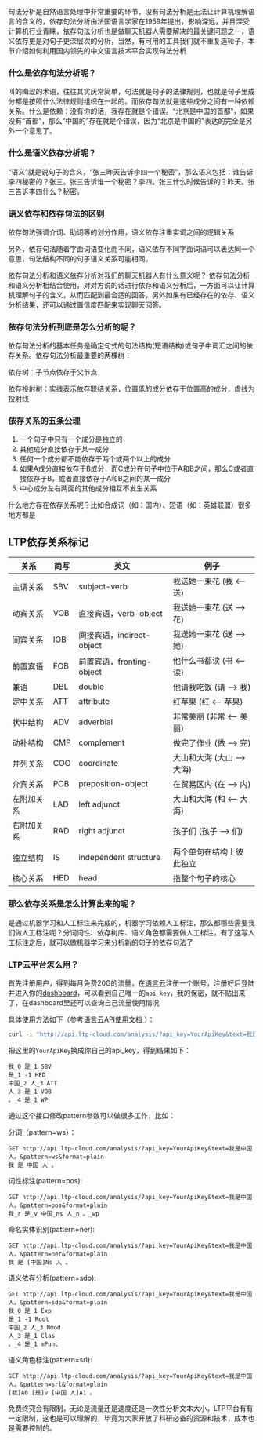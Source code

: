 句法分析是自然语言处理中非常重要的环节，没有句法分析是无法让计算机理解语言的含义的，依存句法分析由法国语言学家在1959年提出，影响深远，并且深受计算机行业青睐，依存句法分析也是做聊天机器人需要解决的最关键问题之一，语义依存更是对句子更深层次的分析，当然，有可用的工具我们就不重复造轮子，本节介绍如何利用国内领先的中文语言技术平台实现句法分析 

### 什么是依存句法分析呢？

叫的晦涩的术语，往往其实灰常简单，句法就是句子的法律规则，也就是句子里成分都是按照什么法律规则组织在一起的。而依存句法就是这些成分之间有一种依赖关系。什么是依赖：没有你的话，我存在就是个错误。“北京是中国的首都”，如果没有“首都”，那么“中国的”存在就是个错误，因为“北京是中国的”表达的完全是另外一个意思了。

 

### 什么是语义依存分析呢？
“语义”就是说句子的含义，“张三昨天告诉李四一个秘密”，那么语义包括：谁告诉李四秘密的？张三。张三告诉谁一个秘密？李四。张三什么时候告诉的？昨天。张三告诉李四什么？秘密。

### 语义依存和依存句法的区别
依存句法强调介词、助词等的划分作用，语义依存注重实词之间的逻辑关系

另外，依存句法随着字面词语变化而不同，语义依存不同字面词语可以表达同一个意思，句法结构不同的句子语义关系可能相同。

 

依存句法分析和语义依存分析对我们的聊天机器人有什么意义呢？
依存句法分析和语义分析相结合使用，对对方说的话进行依存和语义分析后，一方面可以让计算机理解句子的含义，从而匹配到最合适的回答，另外如果有已经存在的依存、语义分析结果，还可以通过置信度匹配来实现聊天回答。

### 依存句法分析到底是怎么分析的呢？

依存句法分析的基本任务是确定句式的句法结构(短语结构)或句子中词汇之间的依存关系。依存句法分析最重要的两棵树：

依存树：子节点依存于父节点

依存投射树：实线表示依存联结关系，位置低的成分依存于位置高的成分，虚线为投射线

### 依存关系的五条公理

1. 一个句子中只有一个成分是独立的
2. 其他成分直接依存于某一成分
3. 任何一个成分都不能依存于两个或两个以上的成分
4. 如果A成分直接依存于B成分，而C成分在句子中位于A和B之间，那么C或者直接依存于B，或者直接依存于A和B之间的某一成分
5. 中心成分左右两面的其他成分相互不发生关系

 

什么地方存在依存关系呢？比如合成词（如：国内）、短语（如：英雄联盟）很多地方都是

 

## LTP依存关系标记

| 关系 | 简写 | 英文 | 例子 |
| - | - | - | - |
|主谓关系 |SBV |subject-verb | 我送她一束花 (我 <-- 送)
|动宾关系 |VOB |直接宾语，verb-object | 我送她一束花 (送 --> 花)
|间宾关系 |IOB |间接宾语，indirect-object |我送她一束花 (送 --> 她)
|前置宾语 |FOB |前置宾语，fronting-object |他什么书都读 (书 <-- 读)
|兼语    |DBL |double |他请我吃饭 (请 --> 我)
|定中关系 |ATT |attribute |红苹果 (红 <-- 苹果)
|状中结构 |ADV |adverbial |非常美丽 (非常 <-- 美丽)
|动补结构 |CMP |complement |做完了作业 (做 --> 完)
|并列关系 |COO |coordinate |大山和大海 (大山 --> 大海)
|介宾关系 |POB |preposition-object |在贸易区内 (在 --> 内)
|左附加关系 |LAD |left adjunct |大山和大海 (和 <-- 大海)
|右附加关系 |RAD |right adjunct |孩子们 (孩子 --> 们)
|独立结构 |IS |independent structure |两个单句在结构上彼此独立
|核心关系 |HED |head |指整个句子的核心

### 那么依存关系是怎么计算出来的呢？

是通过机器学习和人工标注来完成的，机器学习依赖人工标注，那么都哪些需要我们做人工标注呢？分词词性、依存树库、语义角色都需要做人工标注，有了这写人工标注之后，就可以做机器学习来分析新的句子的依存句法了

 

 

### LTP云平台怎么用？

首先注册用户，得到每月免费20G的流量，在[语言云](http://www.ltp-cloud.com)注册一个账号，注册好后登陆并进入你的[dashboard](http://www.ltp-cloud.com/dashboard/)，可以看到自己唯一的`api_key`，我的保密，就不贴出来了，在dashboard里还可以查询自己流量使用情况

具体使用方法如下（参考[语言云API使用文档
](http://www.ltp-cloud.com/document)）：
```sh
curl -i "http://api.ltp-cloud.com/analysis/?api_key=YourApiKey&text=我是中国人。&pattern=dp&format=plain"
```

把这里的`YourApiKey`换成你自己的api_key，得到结果如下：

```
我_0 是_1 SBV
是_1 -1 HED
中国_2 人_3 ATT
人_3 是_1 VOB
。_4 是_1 WP
```
通过这个接口修改pattern参数可以做很多工作，比如：

分词（pattern=ws）：
```
GET http://api.ltp-cloud.com/analysis/?api_key=YourApiKey&text=我是中国人。&pattern=ws&format=plain
我 是 中国 人 。
```

词性标注(pattern=pos):
```
GET http://api.ltp-cloud.com/analysis/?api_key=YourApiKey&text=我是中国人。&pattern=pos&format=plain
我_r 是_v 中国_ns 人_n 。_wp
```

命名实体识别(pattern=ner):
```
GET http://api.ltp-cloud.com/analysis/?api_key=YourApiKey&text=我是中国人。&pattern=ner&format=plain
我 是 [中国]Ns 人 。
``` 

语义依存分析(pattern=sdp):
```
GET http://api.ltp-cloud.com/analysis/?api_key=YourApiKey&text=我是中国人。&pattern=sdp&format=plain
我_0 是_1 Exp
是_1 -1 Root
中国_2 人_3 Nmod
人_3 是_1 Clas
。_4 是_1 mPunc
```
语义角色标注(pattern=srl):
```
GET http://api.ltp-cloud.com/analysis/?api_key=YourApiKey&text=我是中国人。&pattern=srl&format=plain
[我]A0 [是]v [中国 人]A1 。
```

免费终究会有限制，无论是流量还是速度还是一次性分析文本大小，LTP平台有有一定限制，这也是可以理解的，毕竟为大家开放了科研必备的资源和技术，成本也是需要控制的。